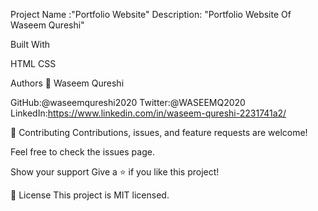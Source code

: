 Project Name :"Portfolio Website" 
Description: "Portfolio Website Of Waseem Qureshi"

Built With

HTML
CSS

Authors
👤 Waseem Qureshi

GitHub:@waseemqureshi2020
Twitter:@WASEEMQ2020
LinkedIn:https://www.linkedin.com/in/waseem-qureshi-2231741a2/

🤝 Contributing Contributions, issues, and feature requests are welcome!

Feel free to check the issues page.

Show your support Give a ⭐️ if you like this project!

📝 License This project is MIT licensed.